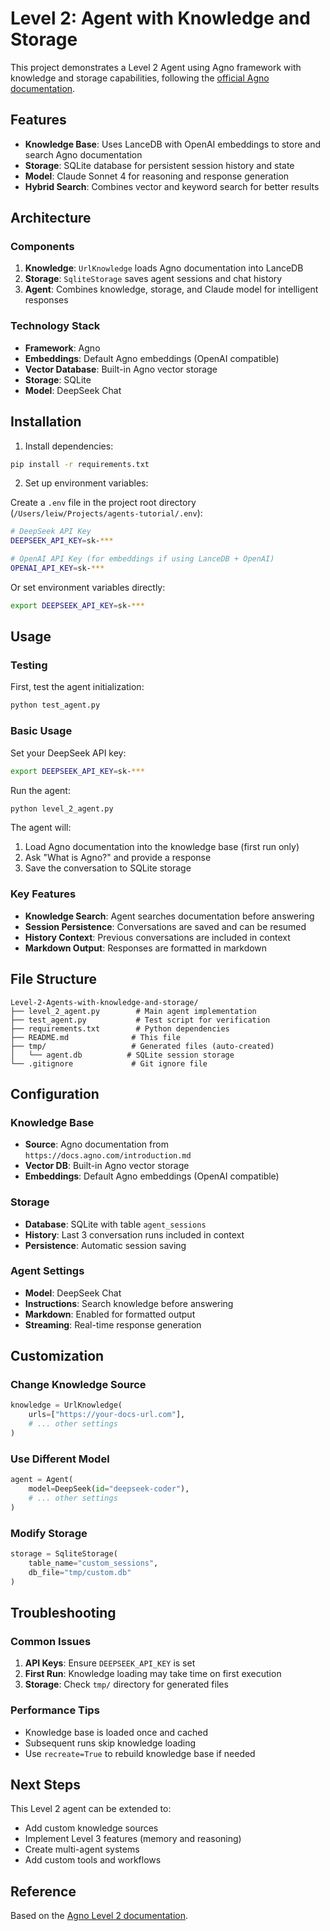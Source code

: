 # Level 2: Agent with Knowledge and Storage

This project demonstrates a Level 2 Agent using Agno framework with knowledge and storage capabilities, following the [official Agno documentation](https://docs.agno.com/introduction/agents#level-2%3A-agents-with-knowledge-and-storage).

## Features

- **Knowledge Base**: Uses LanceDB with OpenAI embeddings to store and search Agno documentation
- **Storage**: SQLite database for persistent session history and state
- **Model**: Claude Sonnet 4 for reasoning and response generation
- **Hybrid Search**: Combines vector and keyword search for better results

## Architecture

### Components

1. **Knowledge**: `UrlKnowledge` loads Agno documentation into LanceDB
2. **Storage**: `SqliteStorage` saves agent sessions and chat history
3. **Agent**: Combines knowledge, storage, and Claude model for intelligent responses

### Technology Stack

- **Framework**: Agno
- **Embeddings**: Default Agno embeddings (OpenAI compatible)
- **Vector Database**: Built-in Agno vector storage
- **Storage**: SQLite
- **Model**: DeepSeek Chat

## Installation

1. Install dependencies:
```bash
pip install -r requirements.txt
```

2. Set up environment variables:

Create a `.env` file in the project root directory (`/Users/leiw/Projects/agents-tutorial/.env`):
```bash
# DeepSeek API Key
DEEPSEEK_API_KEY=sk-***

# OpenAI API Key (for embeddings if using LanceDB + OpenAI)
OPENAI_API_KEY=sk-***
```

Or set environment variables directly:
```bash
export DEEPSEEK_API_KEY=sk-***
```

## Usage

### Testing

First, test the agent initialization:
```bash
python test_agent.py
```

### Basic Usage

Set your DeepSeek API key:
```bash
export DEEPSEEK_API_KEY=sk-***
```

Run the agent:
```bash
python level_2_agent.py
```

The agent will:
1. Load Agno documentation into the knowledge base (first run only)
2. Ask "What is Agno?" and provide a response
3. Save the conversation to SQLite storage

### Key Features

- **Knowledge Search**: Agent searches documentation before answering
- **Session Persistence**: Conversations are saved and can be resumed
- **History Context**: Previous conversations are included in context
- **Markdown Output**: Responses are formatted in markdown

## File Structure

```
Level-2-Agents-with-knowledge-and-storage/
├── level_2_agent.py        # Main agent implementation
├── test_agent.py           # Test script for verification
├── requirements.txt        # Python dependencies
├── README.md              # This file
├── tmp/                   # Generated files (auto-created)
│   └── agent.db          # SQLite session storage
└── .gitignore             # Git ignore file
```

## Configuration

### Knowledge Base
- **Source**: Agno documentation from `https://docs.agno.com/introduction.md`
- **Vector DB**: Built-in Agno vector storage
- **Embeddings**: Default Agno embeddings (OpenAI compatible)

### Storage
- **Database**: SQLite with table `agent_sessions`
- **History**: Last 3 conversation runs included in context
- **Persistence**: Automatic session saving

### Agent Settings
- **Model**: DeepSeek Chat
- **Instructions**: Search knowledge before answering
- **Markdown**: Enabled for formatted output
- **Streaming**: Real-time response generation

## Customization

### Change Knowledge Source
```python
knowledge = UrlKnowledge(
    urls=["https://your-docs-url.com"],
    # ... other settings
)
```

### Use Different Model
```python
agent = Agent(
    model=DeepSeek(id="deepseek-coder"),
    # ... other settings
)
```

### Modify Storage
```python
storage = SqliteStorage(
    table_name="custom_sessions", 
    db_file="tmp/custom.db"
)
```

## Troubleshooting

### Common Issues

1. **API Keys**: Ensure `DEEPSEEK_API_KEY` is set
2. **First Run**: Knowledge loading may take time on first execution
3. **Storage**: Check `tmp/` directory for generated files

### Performance Tips

- Knowledge base is loaded once and cached
- Subsequent runs skip knowledge loading
- Use `recreate=True` to rebuild knowledge base if needed

## Next Steps

This Level 2 agent can be extended to:
- Add custom knowledge sources
- Implement Level 3 features (memory and reasoning)
- Create multi-agent systems
- Add custom tools and workflows

## Reference

Based on the [Agno Level 2 documentation](https://docs.agno.com/introduction/agents#level-2%3A-agents-with-knowledge-and-storage). 